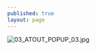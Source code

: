 ```yaml
---
published: true
layout: page
---
```

![03_ATOUT_POPUP_03.jpg]({{site.baseurl}}/data/images/3/atouts/03_ATOUT_POPUP_03.jpg)